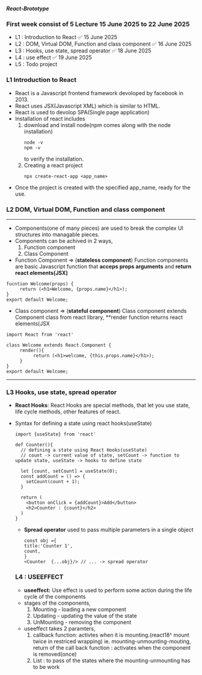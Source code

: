 ##### React-Brototype

### First week consist of 5 Lecture 15 June 2025 to 22 June 2025 
- L1 : Introduction to React ✅ 15 June 2025
- L2 : DOM, Virtual DOM, Function and class component ✅ 16 June 2025
- L3 : Hooks, use state, spread operator ✅ 18 June 2025
- L4 : use effect ✅ 19 June 2025
- L5 : Todo project

### L1 Introduction to React
- React is a Javascript frontend framework devoloped by facebook in 2013.
- React uses JSX(Javascript XML) which is similar to HTML.
- React is used to devolop SPA(Single page application)
- Installation of react includes
  1. download and install node(npm comes along with the node installation)
     ```
     node -v
     npm -v
     ```
     to verify the installation.
  2. Creating a react project
     ```
     npx create-react-app <app_name>
     ```
- Once the project is created with the specified app_name, ready for the use.

### L2 DOM, Virtual DOM, Function and class component
---- 
- Components(one of many pieces) are used to break the complex UI structures into managable pieces.
- Components can be achived in 2 ways,
  1. Function component
  2. Class Component
- Function Component => (**stateless component**) Function components are basic Javascript function that **acceps props arguments** and **return react elements(JSX)**
```
fucntion Welcome(props) {
     return (<h1>Welcome, {props.name}</h1>);
}
export default Welcome;
```
- Class component => (**stateful component**) Class component extends Component class from react library, **render function returns react elements(JSX
```
import React from 'react'

class Welcome extends React.Component {
     render(){
          return (<h1>welcome, {this.props.name}</h1>);
     }
}
export default Welcome;
```
---- 
### L3 Hooks, use state, spread operator
- **React Hooks**: React Hooks are special methods, that let you use state, life cycle methods, other features of react.
- Syntax for defining a state using react hooks(useState)
  ```
  import {useState} from 'react'

  def Counter(){
    // defining a state using React Hooks(useState)
    // count -> current value of state, setCount -> function to update state, useState -> hooks to define state
  
    let [count, setCount] = useState(0);
    const addCount = () => {
      setCount(count + 1);
    }
  
    return (
      <button onClick = {addCount}>Add</button>
      <h2>Counter : {count}</h2>
    )
  }
  ```
  - **Spread operator** used to pass multiple parameters in a single object
    ```
    const obj ={
    title:'Counter 1',
    count,
    }
    <Counter  {...obj}/> // ... -> spread operator
    ```

  ### L4 : USEEFFECT
  - **useeffect:** Use effect is used to perform some action during the life cycle of the components
  - stages of the components,
    1. Mounting - loading a new component
    2. Updating - updating the value of the state 
    3. UnMounting - removing the component
  - useeffect takes 2 paramters,
    1. callback function: activtes when it is mounting.(react18^ mount twice in restriced wrapping) ie. mounting-unmounting-mouting, 
return of the call back function : activates when the component is removed(once)
    2. List : to pass of the states where the mounting-unmounting has to be work

